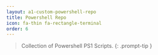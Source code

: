 ```yaml
---
layout: a1-custom-powershell-repo
title: Powershell Repo
icon: fa-thin fa-rectangle-terminal
order: 6
---
```


> Collection of Powershell PS1 Scripts.
{: .prompt-tip }